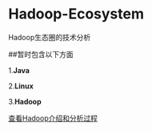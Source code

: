 # Hadoop-Ecosystem
Hadoop生态圈的技术分析

##暂时包含以下方面

1.**Java**

2.**Linux**

3.**Hadoop**

[查看Hadoop介绍和分析过程](https://github.com/sqdmydxf/Hadoop-Ecosystem/blob/master/Hadoop/Docs/Hadoop.md)
